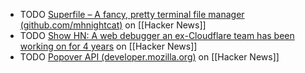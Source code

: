 - TODO [Superfile – A fancy, pretty terminal file manager (github.com/mhnightcat)](https://news.ycombinator.com/item?id=40318714) on [[Hacker News]]
- TODO [Show HN: A web debugger an ex-Cloudflare team has been working on for 4 years](https://news.ycombinator.com/item?id=40318542) on [[Hacker News]]
- TODO [Popover API (developer.mozilla.org)](https://news.ycombinator.com/item?id=40317740) on [[Hacker News]]